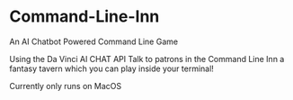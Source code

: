 # Command-Line-Inn
An AI Chatbot Powered Command Line Game


Using the Da Vinci AI CHAT API
Talk to patrons in the Command Line Inn a fantasy tavern which you can play inside your terminal!

Currently only runs on MacOS

